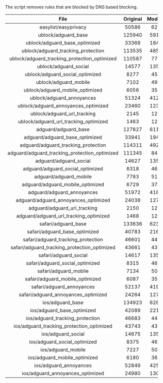 The script removes rules that are blocked by DNS based blocking.


| File | Original | Modified |
|:----:|:-----:|:-----:|
| easylist/easyprivacy | 50586 | 6255 |
| ublock/adguard_base | 125940 | 59142 |
| ublock/adguard_base_optimized | 33368 | 18413 |
| ublock/adguard_tracking_protection | 113535 | 48534 |
| ublock/adguard_tracking_protection_optimized | 110587 | 7766 |
| ublock/adguard_social | 14577 | 13503 |
| ublock/adguard_social_optimized | 8277 | 4597 |
| ublock/adguard_mobile | 7102 | 4972 |
| ublock/adguard_mobile_optimized | 6056 | 3546 |
| ublock/adguard_annoyances | 51324 | 41282 |
| ublock/adguard_annoyances_optimized | 23460 | 12391 |
| ublock/adguard_url_tracking | 2145 | 1280 |
| ublock/adguard_url_tracking_optimized | 1463 | 1277 |
| adguard/adguard_base | 127827 | 61102 |
| adguard/adguard_base_optimized | 33941 | 19414 |
| adguard/adguard_tracking_protection | 114311 | 49253 |
| adguard/adguard_tracking_protection_optimized | 111345 | 8472 |
| adguard/adguard_social | 14627 | 13560 |
| adguard/adguard_social_optimized | 8318 | 4640 |
| adguard/adguard_mobile | 7783 | 5150 |
| adguard/adguard_mobile_optimized | 6729 | 3717 |
| adguard/adguard_annoyances | 51972 | 41868 |
| adguard/adguard_annoyances_optimized | 24038 | 12702 |
| adguard/adguard_url_tracking | 2150 | 1286 |
| adguard/adguard_url_tracking_optimized | 1468 | 1283 |
| safari/adguard_base | 133636 | 62385 |
| safari/adguard_base_optimized | 40783 | 21672 |
| safari/adguard_tracking_protection | 46601 | 4450 |
| safari/adguard_tracking_protection_optimized | 43661 | 4305 |
| safari/adguard_social | 14617 | 13544 |
| safari/adguard_social_optimized | 8315 | 4627 |
| safari/adguard_mobile | 7134 | 5011 |
| safari/adguard_mobile_optimized | 6087 | 3579 |
| safari/adguard_annoyances | 52137 | 41960 |
| safari/adguard_annoyances_optimized | 24264 | 12772 |
| ios/adguard_base | 134923 | 62889 |
| ios/adguard_base_optimized | 42089 | 22175 |
| ios/adguard_tracking_protection | 46683 | 4457 |
| ios/adguard_tracking_protection_optimized | 43743 | 4312 |
| ios/adguard_social | 14675 | 13576 |
| ios/adguard_social_optimized | 8375 | 4641 |
| ios/adguard_mobile | 7227 | 5052 |
| ios/adguard_mobile_optimized | 6180 | 3617 |
| ios/adguard_annoyances | 52849 | 42564 |
| ios/adguard_annoyances_optimized | 24980 | 13072 |